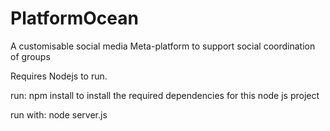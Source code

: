 # PlatformOcean
A customisable social media Meta-platform to support social coordination of groups

Requires Nodejs to run.

run:
npm install to install the required dependencies for this node js project


run with:
node server.js
